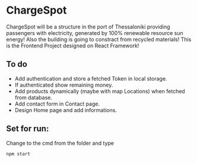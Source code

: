 # ChargeSpot

ChargeSpot will be a structure in the port of Thessaloniki providing passengers with electricity, generated by 100% renewable resource sun energy! Also the building is going to constract from recycled materials! This is the Frontend Project designed on React Framework!

## To do

* Add authentication and store a fetched Token in local storage.
* If authenticated show remaining money.
* Add products dynamically (maybe with map Locations) when fetched from database.
* Add contact form in Contact page.
* Design Home page and add informations.

## Set for run:

Change to the cmd from the folder and type
```cmd
npm start
```
